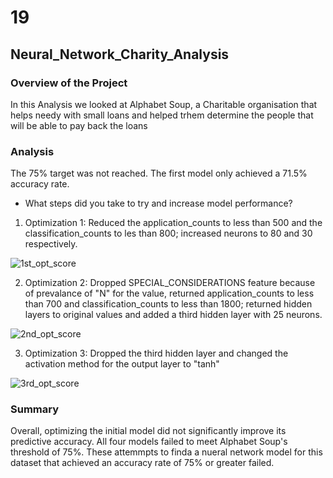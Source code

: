 # 19

## Neural_Network_Charity_Analysis

### Overview of the Project

In this Analysis we looked at Alphabet Soup, a Charitable organisation that helps needy with small loans and helped trhem determine the people that will be able to pay back the loans

### Analysis

The 75% target was not reached. The first model only achieved a 71.5% accuracy rate.
- What steps did you take to try and increase model performance?
1. Optimization 1: Reduced the application_counts to less than 500 and the classification_counts to les than 800; increased neurons to 80 and 30 respectively.


![1st_opt_score](https://user-images.githubusercontent.com/80402142/130339717-50fde162-8a58-4a67-9d3e-f6bc900e7aa0.PNG)

2. Optimization 2: Dropped SPECIAL_CONSIDERATIONS feature because of prevalance of "N" for the value, returned application_counts to less than 700 and classification_counts to less than 1800; returned hidden layers to original values and added a third hidden layer with 25 neurons.


![2nd_opt_score](https://user-images.githubusercontent.com/80402142/130339722-b272f71e-7101-454c-8f3a-be02260605c5.PNG)

3. Optimization 3: Dropped the third hidden layer and changed the activation method for the output layer to "tanh"

![3rd_opt_score](https://user-images.githubusercontent.com/80402142/130339727-ea785cef-be68-44a6-823b-4c690d115c77.PNG)



### Summary

Overall, optimizing the initial model did not significantly improve its predictive accuracy.  All four models failed to meet Alphabet Soup's threshold of 75%. These attemmpts to finda a nueral network model for this dataset that achieved an accuracy rate of 75% or greater failed.
